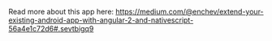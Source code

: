 Read more about this app here:
https://medium.com/@enchev/extend-your-existing-android-app-with-angular-2-and-nativescript-56a4e1c72d6#.sevtbigq9
